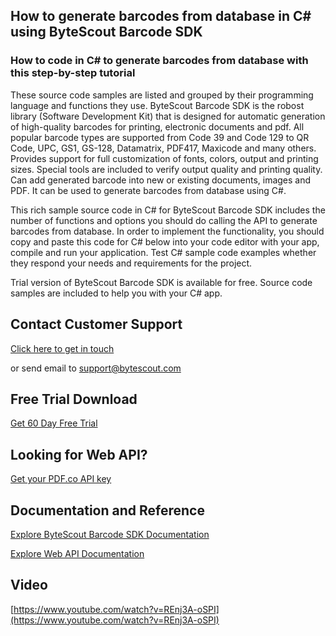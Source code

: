 ## How to generate barcodes from database in C# using ByteScout Barcode SDK

### How to code in C# to generate barcodes from database with this step-by-step tutorial

These source code samples are listed and grouped by their programming language and functions they use. ByteScout Barcode SDK is the robost library (Software Development Kit) that is designed for automatic generation of high-quality barcodes for printing, electronic documents and pdf. All popular barcode types are supported from Code 39 and Code 129 to QR Code, UPC, GS1, GS-128, Datamatrix, PDF417, Maxicode and many others. Provides support for full customization of fonts, colors, output and printing sizes. Special tools are included to verify output quality and printing quality. Can add generated barcode into new or existing documents, images and PDF. It can be used to generate barcodes from database using C#.

This rich sample source code in C# for ByteScout Barcode SDK includes the number of functions and options you should do calling the API to generate barcodes from database. In order to implement the functionality, you should copy and paste this code for C# below into your code editor with your app, compile and run your application. Test C# sample code examples whether they respond your needs and requirements for the project.

Trial version of ByteScout Barcode SDK is available for free. Source code samples are included to help you with your C# app.

## Contact Customer Support

[Click here to get in touch](https://bytescout.zendesk.com/hc/en-us/requests/new?subject=ByteScout%20Barcode%20SDK%20Question)

or send email to [support@bytescout.com](mailto:support@bytescout.com?subject=ByteScout%20Barcode%20SDK%20Question) 

## Free Trial Download

[Get 60 Day Free Trial](https://bytescout.com/download/web-installer?utm_source=github-readme)

## Looking for Web API? 

[Get your PDF.co API key](https://pdf.co/documentation/api?utm_source=github-readme)

## Documentation and Reference

[Explore ByteScout Barcode SDK Documentation](https://bytescout.com/documentation/index.html?utm_source=github-readme)

[Explore Web API Documentation](https://pdf.co/documentation/api?utm_source=github-readme)

## Video

[https://www.youtube.com/watch?v=REnj3A-oSPI](https://www.youtube.com/watch?v=REnj3A-oSPI)